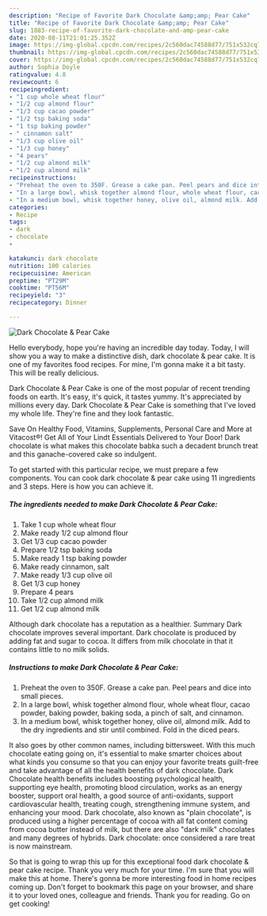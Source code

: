 ```yaml
---
description: "Recipe of Favorite Dark Chocolate &amp;amp; Pear Cake"
title: "Recipe of Favorite Dark Chocolate &amp;amp; Pear Cake"
slug: 1883-recipe-of-favorite-dark-chocolate-and-amp-pear-cake
date: 2020-08-11T21:01:25.352Z
image: https://img-global.cpcdn.com/recipes/2c560dac74588d77/751x532cq70/dark-chocolate-pear-cake-recipe-main-photo.jpg
thumbnail: https://img-global.cpcdn.com/recipes/2c560dac74588d77/751x532cq70/dark-chocolate-pear-cake-recipe-main-photo.jpg
cover: https://img-global.cpcdn.com/recipes/2c560dac74588d77/751x532cq70/dark-chocolate-pear-cake-recipe-main-photo.jpg
author: Sophia Doyle
ratingvalue: 4.8
reviewcount: 6
recipeingredient:
- "1 cup whole wheat flour"
- "1/2 cup almond flour"
- "1/3 cup cacao powder"
- "1/2 tsp baking soda"
- "1 tsp baking powder"
- " cinnamon salt"
- "1/3 cup olive oil"
- "1/3 cup honey"
- "4 pears"
- "1/2 cup almond milk"
- "1/2 cup almond milk"
recipeinstructions:
- "Preheat the oven to 350F. Grease a cake pan. Peel pears and dice into small pieces."
- "In a large bowl, whisk together almond flour, whole wheat flour, cacao powder, baking powder, baking soda, a pinch of salt, and cinnamon."
- "In a medium bowl, whisk together honey, olive oil, almond milk. Add to the dry ingredients and stir until combined. Fold in the diced pears."
categories:
- Recipe
tags:
- dark
- chocolate
- 

katakunci: dark chocolate  
nutrition: 100 calories
recipecuisine: American
preptime: "PT29M"
cooktime: "PT56M"
recipeyield: "3"
recipecategory: Dinner

---
```



![Dark Chocolate &amp; Pear Cake](https://img-global.cpcdn.com/recipes/2c560dac74588d77/751x532cq70/dark-chocolate-pear-cake-recipe-main-photo.jpg)

Hello everybody, hope you're having an incredible day today. Today, I will show you a way to make a distinctive dish, dark chocolate &amp; pear cake. It is one of my favorites food recipes. For mine, I'm gonna make it a bit tasty. This will be really delicious.

Dark Chocolate &amp; Pear Cake is one of the most popular of recent trending foods on earth. It's easy, it's quick, it tastes yummy. It's appreciated by millions every day. Dark Chocolate &amp; Pear Cake is something that I've loved my whole life. They're fine and they look fantastic.

Save On Healthy Food, Vitamins, Supplements, Personal Care and More at Vitacost®! Get All of Your Lindt Essentials Delivered to Your Door! Dark chocolate is what makes this chocolate babka such a decadent brunch treat and this ganache-covered cake so indulgent.


To get started with this particular recipe, we must prepare a few components. You can cook dark chocolate &amp; pear cake using 11 ingredients and 3 steps. Here is how you can achieve it.

<!--inarticleads1-->

##### The ingredients needed to make Dark Chocolate &amp; Pear Cake:

1. Take 1 cup whole wheat flour
1. Make ready 1/2 cup almond flour
1. Get 1/3 cup cacao powder
1. Prepare 1/2 tsp baking soda
1. Make ready 1 tsp baking powder
1. Make ready  cinnamon, salt
1. Make ready 1/3 cup olive oil
1. Get 1/3 cup honey
1. Prepare 4 pears
1. Take 1/2 cup almond milk
1. Get 1/2 cup almond milk


Although dark chocolate has a reputation as a healthier. Summary Dark chocolate improves several important. Dark chocolate is produced by adding fat and sugar to cocoa. It differs from milk chocolate in that it contains little to no milk solids. 

<!--inarticleads2-->

##### Instructions to make Dark Chocolate &amp; Pear Cake:

1. Preheat the oven to 350F. Grease a cake pan. Peel pears and dice into small pieces.
1. In a large bowl, whisk together almond flour, whole wheat flour, cacao powder, baking powder, baking soda, a pinch of salt, and cinnamon.
1. In a medium bowl, whisk together honey, olive oil, almond milk. Add to the dry ingredients and stir until combined. Fold in the diced pears.


It also goes by other common names, including bittersweet. With this much chocolate eating going on, it&#39;s essential to make smarter choices about what kinds you consume so that you can enjoy your favorite treats guilt-free and take advantage of all the health benefits of dark chocolate. Dark Chocolate health benefits includes boosting psychological health, supporting eye health, promoting blood circulation, works as an energy booster, support oral health, a good source of anti-oxidants, support cardiovascular health, treating cough, strengthening immune system, and enhancing your mood. Dark chocolate, also known as &#34;plain chocolate&#34;, is produced using a higher percentage of cocoa with all fat content coming from cocoa butter instead of milk, but there are also &#34;dark milk&#34; chocolates and many degrees of hybrids. Dark chocolate: once considered a rare treat is now mainstream. 

So that is going to wrap this up for this exceptional food dark chocolate &amp; pear cake recipe. Thank you very much for your time. I'm sure that you will make this at home. There's gonna be more interesting food in home recipes coming up. Don't forget to bookmark this page on your browser, and share it to your loved ones, colleague and friends. Thank you for reading. Go on get cooking!
